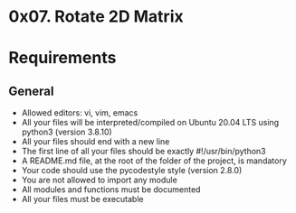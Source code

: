 # 0x07. Rotate 2D Matrix

# Requirements
## General
 - Allowed editors: vi, vim, emacs
 - All your files will be interpreted/compiled on Ubuntu 20.04 LTS using python3 (version 3.8.10)
 - All your files should end with a new line
 - The first line of all your files should be exactly #!/usr/bin/python3
 - A README.md file, at the root of the folder of the project, is mandatory
 - Your code should use the pycodestyle style (version 2.8.0)
 - You are not allowed to import any module
 - All modules and functions must be documented
 - All your files must be executable
